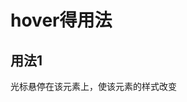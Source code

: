 # hover得用法

## 用法1

光标悬停在该元素上，使该元素的样式改变

<style>
    h1:hover {
        color: pink;
}
<style>
<body>
    <h1>用法1<h1>
<body>

 ## 用法2

通过hover控制其它块的样式

### 1.控制子元素样式

<style>
    h1:hover p{
        color: pink;
}
<style>
<body>
    <h1>用法
    	<p>控制子元素样式<p>
    <h1>
<body>





